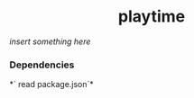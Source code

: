 <h1 align="center">playtime</h1>

*insert something here*

<h3>Dependencies</h3>
*` read package.json`*